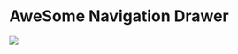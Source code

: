 # AweSome Navigation Drawer


![](https://cdn-images-1.medium.com/max/800/1*J5scdqHZb5pzoVvc51Y3Mw.gif)
